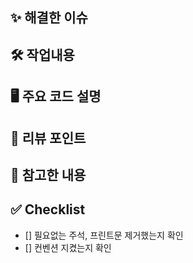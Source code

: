 ## ✨ 해결한 이슈 
<!-- 해결한 이슈 번호를 작성해주세요 (Ex. #4) -->

## 🛠️ 작업내용
<!-- 작업한 내용을 작성해주세요 ( UI 구현이라면 사진도 같이 올려주시면 좋아요! ) -->

## 🖥️ 주요 코드 설명
<!-- 다음에 진행할 작업에 대해 작성해주세요 -->

## 📌 리뷰 포인트
<!-- 어떤 부분을 잘 체크해야하는지 작성해주세요 -->

## 📂 참고한 내용
<!-- 참고한 사이트나 정보가 있다면 작성주세요 -->

## ✅ Checklist
- [] 필요없는 주석, 프린트문 제거했는지 확인
- [] 컨벤션 지켰는지 확인
